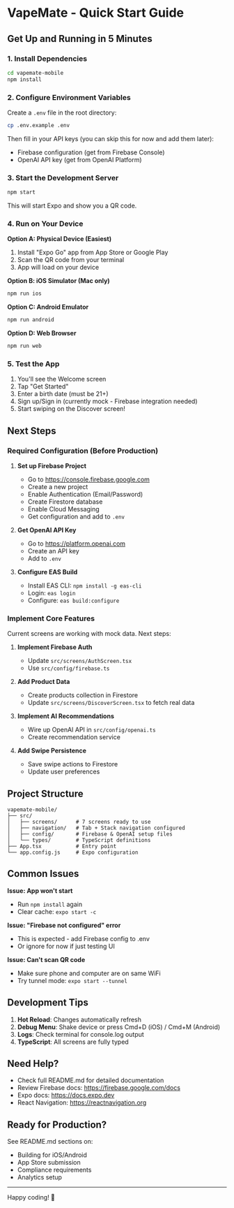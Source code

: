 # VapeMate - Quick Start Guide

## Get Up and Running in 5 Minutes

### 1. Install Dependencies

```bash
cd vapemate-mobile
npm install
```

### 2. Configure Environment Variables

Create a `.env` file in the root directory:

```bash
cp .env.example .env
```

Then fill in your API keys (you can skip this for now and add them later):
- Firebase configuration (get from Firebase Console)
- OpenAI API key (get from OpenAI Platform)

### 3. Start the Development Server

```bash
npm start
```

This will start Expo and show you a QR code.

### 4. Run on Your Device

**Option A: Physical Device (Easiest)**
1. Install "Expo Go" app from App Store or Google Play
2. Scan the QR code from your terminal
3. App will load on your device

**Option B: iOS Simulator (Mac only)**
```bash
npm run ios
```

**Option C: Android Emulator**
```bash
npm run android
```

**Option D: Web Browser**
```bash
npm run web
```

### 5. Test the App

1. You'll see the Welcome screen
2. Tap "Get Started"
3. Enter a birth date (must be 21+)
4. Sign up/Sign in (currently mock - Firebase integration needed)
5. Start swiping on the Discover screen!

## Next Steps

### Required Configuration (Before Production)

1. **Set up Firebase Project**
   - Go to https://console.firebase.google.com
   - Create a new project
   - Enable Authentication (Email/Password)
   - Create Firestore database
   - Enable Cloud Messaging
   - Get configuration and add to `.env`

2. **Get OpenAI API Key**
   - Go to https://platform.openai.com
   - Create an API key
   - Add to `.env`

3. **Configure EAS Build**
   - Install EAS CLI: `npm install -g eas-cli`
   - Login: `eas login`
   - Configure: `eas build:configure`

### Implement Core Features

Current screens are working with mock data. Next steps:

1. **Implement Firebase Auth**
   - Update `src/screens/AuthScreen.tsx`
   - Use `src/config/firebase.ts`

2. **Add Product Data**
   - Create products collection in Firestore
   - Update `src/screens/DiscoverScreen.tsx` to fetch real data

3. **Implement AI Recommendations**
   - Wire up OpenAI API in `src/config/openai.ts`
   - Create recommendation service

4. **Add Swipe Persistence**
   - Save swipe actions to Firestore
   - Update user preferences

## Project Structure

```
vapemate-mobile/
├── src/
│   ├── screens/      # 7 screens ready to use
│   ├── navigation/   # Tab + Stack navigation configured
│   ├── config/       # Firebase & OpenAI setup files
│   └── types/        # TypeScript definitions
├── App.tsx           # Entry point
└── app.config.js     # Expo configuration
```

## Common Issues

**Issue: App won't start**
- Run `npm install` again
- Clear cache: `expo start -c`

**Issue: "Firebase not configured" error**
- This is expected - add Firebase config to .env
- Or ignore for now if just testing UI

**Issue: Can't scan QR code**
- Make sure phone and computer are on same WiFi
- Try tunnel mode: `expo start --tunnel`

## Development Tips

1. **Hot Reload**: Changes automatically refresh
2. **Debug Menu**: Shake device or press Cmd+D (iOS) / Cmd+M (Android)
3. **Logs**: Check terminal for console.log output
4. **TypeScript**: All screens are fully typed

## Need Help?

- Check full README.md for detailed documentation
- Review Firebase docs: https://firebase.google.com/docs
- Expo docs: https://docs.expo.dev
- React Navigation: https://reactnavigation.org

## Ready for Production?

See README.md sections on:
- Building for iOS/Android
- App Store submission
- Compliance requirements
- Analytics setup

---

Happy coding! 🚀

